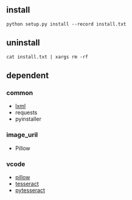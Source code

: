 ## install

```
python setup.py install --record install.txt
```

## uninstall

```
cat install.txt | xargs rm -rf
```


## dependent

### common

* [lxml](https://pypi.python.org/pypi/lxml/3.4.4)
* requests
* pyinstaller

### image_uril

* Pillow

### vcode

* [pillow](https://pypi.python.org/pypi/Pillow/3.4.2)
* [tesseract](https://github.com/tesseract-ocr/tesseract/wiki)
* [pytesseract](https://pypi.python.org/pypi/pytesseract/0.1.6)
